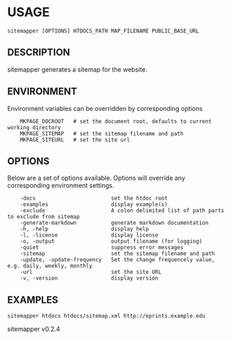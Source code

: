 
USAGE
=====

	sitemapper [OPTIONS] HTDOCS_PATH MAP_FILENAME PUBLIC_BASE_URL

DESCRIPTION
-----------


sitemapper generates a sitemap for the website.


ENVIRONMENT
-----------

Environment variables can be overridden by corresponding options

```
    MKPAGE_DOCROOT   # set the document root, defaults to current working directory
    MKPAGE_SITEMAP   # set the sitemap filename and path
    MKPAGE_SITEURL   # set the site url
```

OPTIONS
-------

Below are a set of options available. Options will override any corresponding environment settings.

```
    -docs                        set the htdoc root
    -examples                    display example(s)
    -exclude                     A colon delimited list of path parts to exclude from sitemap
    -generate-markdown           generate markdown documentation
    -h, -help                    display help
    -l, -license                 display license
    -o, -output                  output filename (for logging)
    -quiet                       suppress error messages
    -sitemap                     set the sitemap filename and path
    -update, -update-frequency   Set the change frequencely value, e.g. daily, weekly, monthly
    -url                         set the site URL
    -v, -version                 display version
```


EXAMPLES
--------


    sitemapper htdocs htdocs/sitemap.xml http://eprints.example.edu


sitemapper v0.2.4
